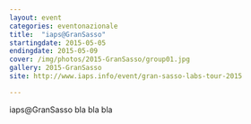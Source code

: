 ```yaml
---
layout: event
categories: eventonazionale
title:  "iaps@GranSasso"
startingdate: 2015-05-05
endingdate: 2015-05-09
cover: /img/photos/2015-GranSasso/group01.jpg
gallery: 2015-GranSasso
site: http://www.iaps.info/event/gran-sasso-labs-tour-2015

---
```


iaps@GranSasso bla bla bla
